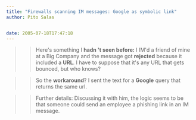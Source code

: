 ```yaml
---
title: "Firewalls scanning IM messages: Google as symbolic link"
author: Pito Salas


date: 2005-07-18T17:47:18
---
```



>>

>> Here's something I **hadn 't seen before:** I IM'd a friend of mine at a
Big Company and the message got **rejected** because it included a **URL**. I
have to suppose that it's any URL that gets bounced, but who knows?

>>

>> So the **workaround**? I sent the text for a **Google** query that returns
the same url.

>>

>> Further details: Discussing it with him, the logic seems to be that someone
could send an employee a phishing link in an IM message.



